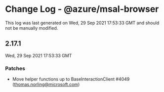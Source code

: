 # Change Log - @azure/msal-browser

This log was last generated on Wed, 29 Sep 2021 17:53:33 GMT and should not be manually modified.

<!-- Start content -->

## 2.17.1

Wed, 29 Sep 2021 17:53:33 GMT

### Patches

- Move helper functions up to BaseInteractionClient #4049 (thomas.norling@microsoft.com)
